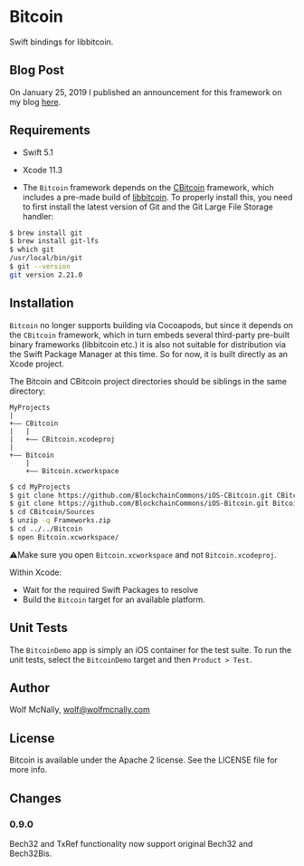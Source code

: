 # Bitcoin

Swift bindings for libbitcoin.

## Blog Post

On January 25, 2019 I published an announcement for this framework on my blog [here](https://wolfmcnally.com/125/announcing-open-source-bitcoin-framework-for-ios/).

## Requirements

* Swift 5.1

* Xcode 11.3

* The `Bitcoin` framework depends on the [CBitcoin](https://github.com/BlockchainCommons/iOS-CBitcoin) framework, which includes a pre-made build of [libbitcoin](https://github.com/libbitcoin). To properly install this, you need to first install the latest version of Git and the Git Large File Storage handler:

```bash
$ brew install git
$ brew install git-lfs
$ which git
/usr/local/bin/git
$ git --version
git version 2.21.0
```

## Installation

`Bitcoin` no longer supports building via Cocoapods, but since it depends on the `CBitcoin` framework, which in turn embeds several third-party pre-built binary frameworks (libbitcoin etc.) it is also not suitable for distribution via the Swift Package Manager at this time. So for now, it is built directly as an Xcode project.

The Bitcoin and CBitcoin project directories should be siblings in the same directory:

```
MyProjects
|
+—— CBitcoin
|   |
|   +—— CBitcoin.xcodeproj
|
+—— Bitcoin
    |
    +—— Bitcoin.xcworkspace
```

```bash
$ cd MyProjects
$ git clone https://github.com/BlockchainCommons/iOS-CBitcoin.git CBitcoin
$ git clone https://github.com/BlockchainCommons/iOS-Bitcoin.git Bitcoin
$ cd CBitcoin/Sources
$ unzip -q Frameworks.zip
$ cd ../../Bitcoin
$ open Bitcoin.xcworkspace/
```

⚠️Make sure you open `Bitcoin.xcworkspace` and not `Bitcoin.xcodeproj`.

Within Xcode:

* Wait for the required Swift Packages to resolve
* Build the `Bitcoin` target for an available platform.

## Unit Tests

The `BitcoinDemo` app is simply an iOS container for the test suite. To run the unit tests, select the `BitcoinDemo` target and then `Product > Test`.

## Author

Wolf McNally, wolf@wolfmcnally.com

## License

Bitcoin is available under the Apache 2 license. See the LICENSE file for more info.

## Changes

### 0.9.0

Bech32 and TxRef functionality now support original Bech32 and Bech32Bis.
